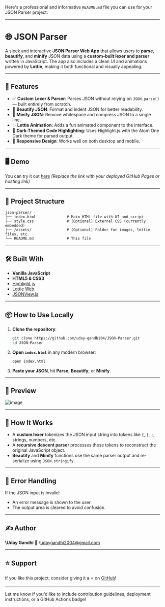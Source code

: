 Here's a professional and informative `README.md` file you can use for your JSON Parser project:

---

# 🌐 JSON Parser

A sleek and interactive **JSON Parser Web App** that allows users to **parse**, **beautify**, and **minify** JSON data using a **custom-built lexer and parser** written in JavaScript. The app also includes a clean UI and animations powered by **Lottie**, making it both functional and visually appealing.


---

## 🚀 Features

* ✅ **Custom Lexer & Parser**: Parses JSON without relying on `JSON.parse()` — built entirely from scratch.
* 🎨 **Beautify JSON**: Format and indent JSON for better readability.
* 🔧 **Minify JSON**: Remove whitespace and compress JSON to a single line.
* ✨ **Lottie Animation**: Adds a fun animated component to the interface.
* 🌙 **Dark-Themed Code Highlighting**: Uses Highlight.js with the Atom One Dark theme for parsed output.
* 📱 **Responsive Design**: Works well on both desktop and mobile.

---

## 🖥️ Demo

You can try it out [here](https://uday-gandhi04.github.io/JSON-Parser)
*(Replace the link with your deployed GitHub Pages or hosting link)*

---

## 📂 Project Structure

```plaintext
json-parser/
├── index.html              # Main HTML file with UI and script
├── style.css               # (Optional) External CSS (currently embedded)
├── /assets/                # (Optional) Folder for images, lottie files, etc.
└── README.md               # This file
```

---

## 🛠️ Built With

* **Vanilla JavaScript**
* **HTML5 & CSS3**
* [Highlight.js](https://highlightjs.org/)
* [Lottie Web](https://github.com/airbnb/lottie-web)
* [JSONView.js](https://github.com/yesmeck/jquery-jsonview)

---

## 📦 How to Use Locally

1. **Clone the repository**:

   ```bash
   git clone https://github.com/uday-gandhi04/JSON-Parser.git
   cd JSON-Parser
   ```

2. **Open `index.html`** in any modern browser:

   ```bash
   open index.html
   ```

3. **Paste your JSON**, hit **Parse**, **Beautify**, or **Minify**.

---

## 📸 Preview

![image](https://github.com/user-attachments/assets/38fa12a0-d9c7-453d-98ca-ab1b52f504f6)

---

## 🧠 How It Works

* A **custom lexer** tokenizes the JSON input string into tokens like `{`, `}`, `:`, strings, numbers, etc.
* A **recursive descent parser** processes these tokens to reconstruct the original JavaScript object.
* **Beautify** and **Minify** functions use the same parser output and re-serialize using `JSON.stringify`.

---

## 🐛 Error Handling

If the JSON input is invalid:

* An error message is shown to the user.
* The output area is cleared to avoid confusion.

---

## ✍️ Author

**\Uday Gandhi**
📧 \udaygandhi2004@gmail.com

---

## ⭐ Support

If you like this project, consider giving it a ⭐ on [GitHub](https://github.com/Uday-gandhi04/JSON-Parser)!


---

Let me know if you'd like to include contribution guidelines, deployment instructions, or a GitHub Actions badge!

